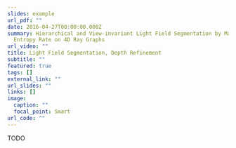 ```yaml
---
slides: example
url_pdf: ""
date: 2016-04-27T00:00:00.000Z
summary: Hierarchical and View-invariant Light Field Segmentation by Maximizing
  Entropy Rate on 4D Ray Graphs
url_video: ""
title: Light Field Segmentation, Depth Refinement
subtitle: ""
featured: true
tags: []
external_link: ""
url_slides: ""
links: []
image:
  caption: ""
  focal_point: Smart
url_code: ""
---
```


TODO